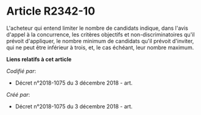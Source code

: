 # Article R2342-10

L'acheteur qui entend limiter le nombre de candidats indique, dans l'avis d'appel à la concurrence, les critères objectifs et
non-discriminatoires qu'il prévoit d'appliquer, le nombre minimum de candidats qu'il prévoit d'inviter, qui ne peut être
inférieur à trois, et, le cas échéant, leur nombre maximum.

**Liens relatifs à cet article**

_Codifié par_:

  - Décret n°2018-1075 du 3 décembre 2018 - art.

_Créé par_:

  - Décret n°2018-1075 du 3 décembre 2018 - art.
